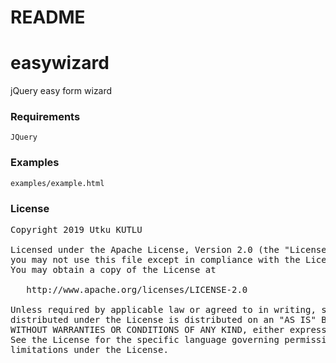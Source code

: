 # README #
# easywizard
jQuery easy form wizard

### Requirements ###
    JQuery

### Examples ###
```
examples/example.html
```

### License
<pre>
Copyright 2019 Utku KUTLU

Licensed under the Apache License, Version 2.0 (the "License");
you may not use this file except in compliance with the License.
You may obtain a copy of the License at

   http://www.apache.org/licenses/LICENSE-2.0

Unless required by applicable law or agreed to in writing, software
distributed under the License is distributed on an "AS IS" BASIS,
WITHOUT WARRANTIES OR CONDITIONS OF ANY KIND, either express or implied.
See the License for the specific language governing permissions and
limitations under the License.
</pre>
